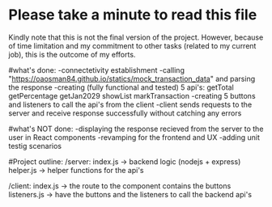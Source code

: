 # Please take a minute to read this file

Kindly note that this is not the final version of the project. However, because of time limitation and my commitment to other tasks (related to my current job), this is the outcome of my efforts.

#what's done:
-connectetivity establishment 
-calling "https://oaosman84.github.io/statics/mock_transaction_data" and parsing the response
-creating (fully functional and tested) 5 api's:
      getTotal
      getPercentage 
      getJan2029
      showList
      markTransaction
-creating 5 buttons and listeners to call the api's from the client
-client sends requests to the server and receive response successfully without catching any errors

#what's NOT done:
-displaying the response recieved from the server to the user in React components
-revamping for the frontend and UX
-adding unit testig scenarios

#Project outline:
/server:
        index.js -> backend logic (nodejs + express)
        helper.js -> helper functions for the api's

/client:
        index.js -> the route to the component contains the buttons
        listeners.js -> have the buttons and the listeners to call the backend api's

